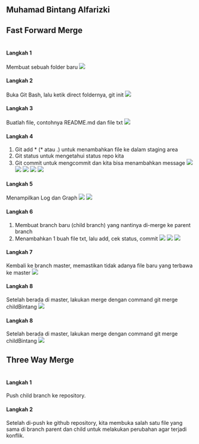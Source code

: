 ## Muhamad Bintang Alfarizki

## Fast Forward Merge
#
#### Langkah 1
Membuat sebuah folder baru
![](img/Langkah1.png)


#### Langkah 2
Buka Git Bash, lalu ketik direct foldernya, git init
![](img/Langkah2.png)


#### Langkah 3
Buatlah file, contohnya README.md dan file txt
![](img/Langkah3.png)


#### Langkah 4
1. Git add * (* atau .) untuk menambahkan file ke dalam staging area
2. Git status untuk mengetahui status repo kita 
3. Git commit untuk mengcommit dan kita bisa menambahkan message
![](img/Langkah4Satu.png)
![](img/Langkah4Dua.png)
![](img/Langkah4Tiga.png)
![](img/Langkah4Empat.png)
![](img/Langkah4Lima.png)


#### Langkah 5
Menampilkan Log dan Graph
![](img/Langkah5Satu.png)
![](img/Langkah5Dua.png)


#### Langkah 6
1. Membuat branch baru (child branch) yang nantinya di-merge ke parent branch
2. Menambahkan 1 buah file txt, lalu add, cek status, commit
![](img/Langkah6Satu.png)
![](img/Langkah6Dua.png)
![](img/Langkah6Tiga.png)


#### Langkah 7
Kembali ke branch master, memastikan tidak adanya file baru yang terbawa ke master
![](img/Langkah7.png)


#### Langkah 8
Setelah berada di master, lakukan merge dengan command git merge childBintang
![](img/Langkah8.png)

#### Langkah 8
Setelah berada di master, lakukan merge dengan command git merge childBintang
![](img/Langkah8.png)

## Three Way Merge
#
#### Langkah 1
Push child branch ke repository.


#### Langkah 2
Setelah di-push ke github repository, kita membuka salah satu file yang sama di branch parent dan child untuk melakukan perubahan agar terjadi konflik.